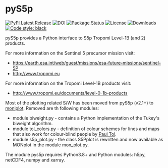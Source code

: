 # pyS5p
[![PyPI Latest Release](https://img.shields.io/pypi/v/pys5p.svg)](https://pypi.org/project/pys5p/)
[![DOI](https://zenodo.org/badge/DOI/10.5281/zenodo.5665827.svg)](https://doi.org/10.5281/zenodo.5665827)
[![Package Status](https://img.shields.io/pypi/status/pys5p.svg)](https://pypi.org/project/pys5p/)
[![License](https://img.shields.io/pypi/l/pys5p.svg)](https://github.com/rmvanhees/pys5p/LICENSE)
[![Downloads](https://static.pepy.tech/personalized-badge/pys5p?period=month&units=international_system&left_color=black&right_color=orange&left_text=PyPI%20downloads%20per%20month)](https://pepy.tech/project/pys5p/)
[![Code style: black](https://img.shields.io/badge/code%20style-black-000000.svg)](https://github.com/psf/black)

pyS5p provides a Python interface to S5p Tropomi Level-1B (and 2) products.

For more information on the Sentinel 5 precursor mission visit:

* https://earth.esa.int/web/guest/missions/esa-future-missions/sentinel-5P
* http://www.tropomi.eu

For more information on the Tropomi Level-1B products visit:

* http://www.tropomi.eu/documents/level-0-1b-products

Most of the plotting related S/W has been moved from pyS5p (v2.1+) to [moniplot](https://pypi.org/project/moniplot).
Removed are th following modules:
* module biweight.py - contains a Python implementation of the Tukey's biweight algorithm.
* module tol_colors.py - definition of colour schemes for lines and maps that also work for colour-blind
people by [Paul Tol](https://personal.sron.nl/~pault/).
* module s5p_plot.py - the class S5Pplot is rewritten and now available as MONplot in the module mon_plot.py.

The module pys5p requires Python3.8+ and Python modules: h5py, netCDF4, numpy and xarray.
